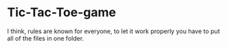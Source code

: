 # Tic-Tac-Toe-game
I think, rules are known for everyone, to let it work properly you have to put all of the files in one folder.
